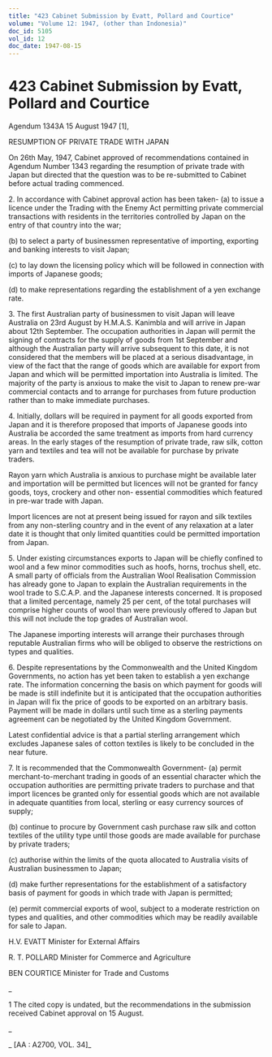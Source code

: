 ```yaml
---
title: "423 Cabinet Submission by Evatt, Pollard and Courtice"
volume: "Volume 12: 1947, (other than Indonesia)"
doc_id: 5105
vol_id: 12
doc_date: 1947-08-15
---
```


# 423 Cabinet Submission by Evatt, Pollard and Courtice

Agendum 1343A 15 August 1947 [1],

RESUMPTION OF PRIVATE TRADE WITH JAPAN

On 26th May, 1947, Cabinet approved of recommendations contained in Agendum Number 1343 regarding the resumption of private trade with Japan but directed that the question was to be re-submitted to Cabinet before actual trading commenced.

2\. In accordance with Cabinet approval action has been taken- (a) to issue a licence under the Trading with the Enemy Act permitting private commercial transactions with residents in the territories controlled by Japan on the entry of that country into the war;

(b) to select a party of businessmen representative of importing, exporting and banking interests to visit Japan;

(c) to lay down the licensing policy which will be followed in connection with imports of Japanese goods;

(d) to make representations regarding the establishment of a yen exchange rate.

3\. The first Australian party of businessmen to visit Japan will leave Australia on 23rd August by H.M.A.S. Kanimbla and will arrive in Japan about 12th September. The occupation authorities in Japan will permit the signing of contracts for the supply of goods from 1st September and although the Australian party will arrive subsequent to this date, it is not considered that the members will be placed at a serious disadvantage, in view of the fact that the range of goods which are available for export from Japan and which will be permitted importation into Australia is limited. The majority of the party is anxious to make the visit to Japan to renew pre-war commercial contacts and to arrange for purchases from future production rather than to make immediate purchases.

4\. Initially, dollars will be required in payment for all goods exported from Japan and it is therefore proposed that imports of Japanese goods into Australia be accorded the same treatment as imports from hard currency areas. In the early stages of the resumption of private trade, raw silk, cotton yarn and textiles and tea will not be available for purchase by private traders.

Rayon yarn which Australia is anxious to purchase might be available later and importation will be permitted but licences will not be granted for fancy goods, toys, crockery and other non- essential commodities which featured in pre-war trade with Japan.

Import licences are not at present being issued for rayon and silk textiles from any non-sterling country and in the event of any relaxation at a later date it is thought that only limited quantities could be permitted importation from Japan.

5\. Under existing circumstances exports to Japan will be chiefly confined to wool and a few minor commodities such as hoofs, horns, trochus shell, etc. A small party of officials from the Australian Wool Realisation Commission has already gone to Japan to explain the Australian requirements in the wool trade to S.C.A.P. and the Japanese interests concerned. It is proposed that a limited percentage, namely 25 per cent, of the total purchases will comprise higher counts of wool than were previously offered to Japan but this will not include the top grades of Australian wool.

The Japanese importing interests will arrange their purchases through reputable Australian firms who will be obliged to observe the restrictions on types and qualities.

6\. Despite representations by the Commonwealth and the United Kingdom Governments, no action has yet been taken to establish a yen exchange rate. The information concerning the basis on which payment for goods will be made is still indefinite but it is anticipated that the occupation authorities in Japan will fix the price of goods to be exported on an arbitrary basis. Payment will be made in dollars until such time as a sterling payments agreement can be negotiated by the United Kingdom Government.

Latest confidential advice is that a partial sterling arrangement which excludes Japanese sales of cotton textiles is likely to be concluded in the near future.

7\. It is recommended that the Commonwealth Government- (a) permit merchant-to-merchant trading in goods of an essential character which the occupation authorities are permitting private traders to purchase and that import licences be granted only for essential goods which are not available in adequate quantities from local, sterling or easy currency sources of supply;

(b) continue to procure by Government cash purchase raw silk and cotton textiles of the utility type until those goods are made available for purchase by private traders;

(c) authorise within the limits of the quota allocated to Australia visits of Australian businessmen to Japan;

(d) make further representations for the establishment of a satisfactory basis of payment for goods in which trade with Japan is permitted;

(e) permit commercial exports of wool, subject to a moderate restriction on types and qualities, and other commodities which may be readily available for sale to Japan.

H.V. EVATT Minister for External Affairs

R. T. POLLARD Minister for Commerce and Agriculture

BEN COURTICE Minister for Trade and Customs

_

1 The cited copy is undated, but the recommendations in the submission received Cabinet approval on 15 August.

_

_ [AA : A2700, VOL. 34]_
